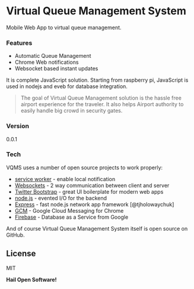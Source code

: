 # Virtual Queue Management System

Mobile Web App to virtual queue management.

### Features
  - Automatic Queue Management
  - Chrome Web notifications
  - Websocket based instant updates

It is complete JavaScript solution. Starting from raspberry pi, JavaScript is used in nodejs and eveb for database integration.

> The goal of Virtual Queue Management solution is the hassle free airport experience for the traveler.
> It also helps Airport authority to easily handle big crowd in security gates.

### Version
0.0.1

### Tech

VQMS uses a number of open source projects to work properly:

* [service worker] - enable local notification
* [Websockets] - 2 way communication between client and server
* [Twitter Bootstrap] - great UI boilerplate for modern web apps
* [node.js] - evented I/O for the backend
* [Express] - fast node.js network app framework [@tjholowaychuk]
* [GCM] - Google Cloud Messaging for Chrome
* [Firebase] - Database as a Service from Google

And of course Virtual Queue Management System itself is open source on GitHub.

License
----

MIT


**Hail Open Software!**


   [bootstrap]: <http://getbootstrap.com/>
   [service worker]: <https://www.w3.org/TR/service-workers/>
   [Websockets]: <https://html.spec.whatwg.org/multipage/comms.html#network>
   [node.js]: <http://nodejs.org>
   [Twitter Bootstrap]: <http://twitter.github.com/bootstrap/>
   [express]: <http://expressjs.com>
   [GCM]: <https://developers.google.com/cloud-messaging/>
   [Firebase]: <https://www.firebase.com/>